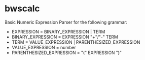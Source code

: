 bwscalc
=======

Basic Numeric Expression Parser for the following grammar:

 * EXPRESSION = BINARY_EXPRESSION | TERM
 * BINARY_EXPRESSION = EXPRESSION "+"/"-" TERM
 * TERM = VALUE_EXPRESSION | PARENTHESIZED_EXPRESSION
 * VALUE_EXPRESSION = number
 * PARENTHESIZED_EXPRESSION = "(" EXPRESSION ")"
